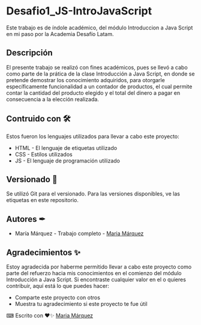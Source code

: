 # Desafio1_JS-IntroJavaScript

Este trabajo es de índole académico, del módulo Introduccion a Java Script en mi paso por la Academia Desafío Latam.

## Descripción 

El presente trabajo se realizó con fines académicos, pues se llevó a cabo como parte de la prática de la clase Introducción a Java Script, en donde se pretende demostrar los conocimiento adquiridos, para otorgarle específicamente funcionalidad a un contador de productos, el cual permite contar la cantidad del producto elegido y el total del dinero a pagar en consecuencia a la elección realizada.

## Contruido con 🛠
Estos fueron los lenguajes utilizados para llevar a cabo este proyecto: 
+ HTML - El lenguaje de etiquetas utilizado
+ CSS - Estilos utilizados
+ JS - El lenguaje de programación utilizado

## Versionado 📌
Se utilizó Git para el versionado. Para las versiones disponibles, ve las etiquetas en este repositorio.

## Autores ✒
+ María Márquez - Trabajo completo - [Maria Márquez](https://github.com/MariFer14)

## Agradecimientos ✨
Estoy agradecida por haberme permitido llevar a cabo este proyecto como parte del refuerzo hacia mis conocimientos en el comienzo del módulo Introducción a Java Script. Si encontraste cualquier valor en el o quieres contribuir, aquí está lo que puedes hacer:

+ Comparte este proyecto con otros
+ Muestra tu agradecimiento si este proyecto te fue útil

⌨ Escrito con ❤✨ [Maria Márquez](https://github.com/MariFer14)
